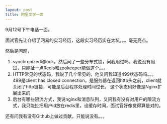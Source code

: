 ```yaml
---
layout: post
title: 阿里文学一面
---
```


9月12号下午电话一面。

面试官先让介绍了网易的实习经历，这段实习经历实在太坑。。。毫无亮点。

然后是问题，
1. synchronized和lock。然后问了一些分布式锁，问我用过吗，我说没有用过，只能扯一点Redis和zookeeper能做这个。。。
2. HTTP常见的状态码，我说了几个常见的，他又问我知道499状态码吗。。。499是client has closed connection，是服务器在返回http头之前，client就关闭了http链接，可能是后台程序处理时间过长。
这个状态码好像是Nginx扩展出来的
3. 后台有哪些限流方式，我说nginx和消息队列，又问我有没有对用户的限流方式，我只能扯把用户id放在redis里，设缓存时间，面试官好像觉得算是对的。

还有问我有没有Github上做过贡献，只能说没有。。。
